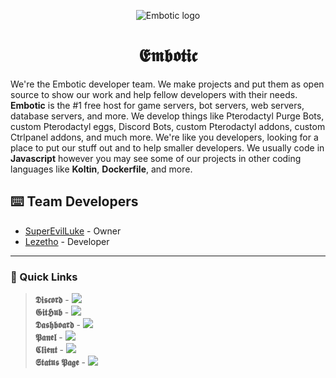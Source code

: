 
<p align="center">
  <img src="https://cdn.discordapp.com/icons/852220533499494411/a_42fe7b380932f46e769a8c648cc0a975.gif" alt="Embotic logo">
</p>
<p align="center">
  <h1 align="center">𝕰𝖒𝖇𝖔𝖙𝖎𝖈</h1>
</p>

We're the Embotic developer team. We make projects and put them as open source to show our work and help fellow developers with their needs. **Embotic** is the #1 free host for game servers, bot servers, web servers, database servers, and more. We develop things like Pterodactyl Purge Bots, custom Pterodactyl eggs, Discord Bots, custom Pterodactyl addons, custom Ctrlpanel addons, and much more. We're like you developers, looking for a place to put our stuff out and to help smaller developers. We usually code in **Javascript** however you may see some of our projects in other coding languages like **Koltin**, **Dockerfile**, and more.

## ⌨️ Team Developers
- [SuperEvilLuke](https://github.com/SuperEvilLuke) - Owner
- [Lezetho](https://github.com/lezetho) - Developer

---
### 📌 Quick Links
> **𝕯𝖎𝖘𝖈𝖔𝖗𝖉** - [![](https://dcbadge.limes.pink/api/server/embotic)](https://discord.gg/embotichosting) <br>
> **𝕲𝖎𝖙𝕳𝖚𝖇** - [![](https://img.shields.io/badge/github-%23121011.svg?style=for-the-badge&logo=github&logoColor=white)](https://github.com/embotic-xyz) <br>
> **𝕯𝖆𝖘𝖍𝖇𝖔𝖆𝖗𝖉** - [![](https://img.shields.io/website?url=https%3A%2F%2Fdash.embotic.xyz)](https://dash.embotic.xyz) <br>
> **𝕻𝖆𝖓𝖊𝖑** - [![](https://img.shields.io/website?url=https%3A%2F%2Fpanel.embotic.xyz)](https://panel.embotic.xyz) <br>
> **𝕮𝖑𝖎𝖊𝖓𝖙** - [![](https://img.shields.io/website?url=https%3A%2F%2Fclient.embotic.xyz)](https://client.embotic.xyz) <br>
> **𝕾𝖙𝖆𝖙𝖚𝖘 𝕻𝖆𝖌𝖊** - [![](https://img.shields.io/website?url=https%3A%2F%2Fstatus.embotic.xyz)](https://status.embotic.xyz)

